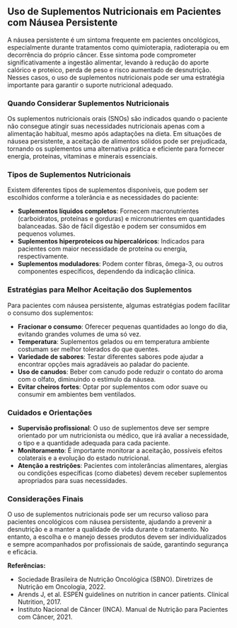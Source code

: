 
## Uso de Suplementos Nutricionais em Pacientes com Náusea Persistente

A náusea persistente é um sintoma frequente em pacientes oncológicos, especialmente durante tratamentos como quimioterapia, radioterapia ou em decorrência do próprio câncer. Esse sintoma pode comprometer significativamente a ingestão alimentar, levando à redução do aporte calórico e proteico, perda de peso e risco aumentado de desnutrição. Nesses casos, o uso de suplementos nutricionais pode ser uma estratégia importante para garantir o suporte nutricional adequado.

### Quando Considerar Suplementos Nutricionais

Os suplementos nutricionais orais (SNOs) são indicados quando o paciente não consegue atingir suas necessidades nutricionais apenas com a alimentação habitual, mesmo após adaptações na dieta. Em situações de náusea persistente, a aceitação de alimentos sólidos pode ser prejudicada, tornando os suplementos uma alternativa prática e eficiente para fornecer energia, proteínas, vitaminas e minerais essenciais.

### Tipos de Suplementos Nutricionais

Existem diferentes tipos de suplementos disponíveis, que podem ser escolhidos conforme a tolerância e as necessidades do paciente:

- **Suplementos líquidos completos**: Fornecem macronutrientes (carboidratos, proteínas e gorduras) e micronutrientes em quantidades balanceadas. São de fácil digestão e podem ser consumidos em pequenos volumes.
- **Suplementos hiperproteicos ou hipercalóricos**: Indicados para pacientes com maior necessidade de proteína ou energia, respectivamente.
- **Suplementos moduladores**: Podem conter fibras, ômega-3, ou outros componentes específicos, dependendo da indicação clínica.

### Estratégias para Melhor Aceitação dos Suplementos

Para pacientes com náusea persistente, algumas estratégias podem facilitar o consumo dos suplementos:

- **Fracionar o consumo**: Oferecer pequenas quantidades ao longo do dia, evitando grandes volumes de uma só vez.
- **Temperatura**: Suplementos gelados ou em temperatura ambiente costumam ser melhor tolerados do que quentes.
- **Variedade de sabores**: Testar diferentes sabores pode ajudar a encontrar opções mais agradáveis ao paladar do paciente.
- **Uso de canudos**: Beber com canudo pode reduzir o contato do aroma com o olfato, diminuindo o estímulo da náusea.
- **Evitar cheiros fortes**: Optar por suplementos com odor suave ou consumir em ambientes bem ventilados.

### Cuidados e Orientações

- **Supervisão profissional**: O uso de suplementos deve ser sempre orientado por um nutricionista ou médico, que irá avaliar a necessidade, o tipo e a quantidade adequada para cada paciente.
- **Monitoramento**: É importante monitorar a aceitação, possíveis efeitos colaterais e a evolução do estado nutricional.
- **Atenção a restrições**: Pacientes com intolerâncias alimentares, alergias ou condições específicas (como diabetes) devem receber suplementos apropriados para suas necessidades.

### Considerações Finais

O uso de suplementos nutricionais pode ser um recurso valioso para pacientes oncológicos com náusea persistente, ajudando a prevenir a desnutrição e a manter a qualidade de vida durante o tratamento. No entanto, a escolha e o manejo desses produtos devem ser individualizados e sempre acompanhados por profissionais de saúde, garantindo segurança e eficácia.

**Referências:**
- Sociedade Brasileira de Nutrição Oncológica (SBNO). Diretrizes de Nutrição em Oncologia, 2022.
- Arends J, et al. ESPEN guidelines on nutrition in cancer patients. Clinical Nutrition, 2017.
- Instituto Nacional de Câncer (INCA). Manual de Nutrição para Pacientes com Câncer, 2021.
```

